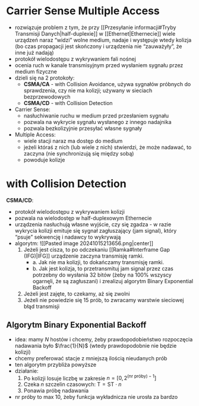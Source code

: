 # Carrier Sense Multiple Access

- rozwiązuje problem z tym, że przy [[Przesyłanie informacji#Tryby Transmisji Danych|half-duplexie]] w [[Ethernet|Ethernecie]] wiele urządzeń naraz “widzi” wolne medium, nadaje i występuje wtedy kolizja (bo czas propagacji jest skończony i urządzenia nie “zauważyły”, że inne już nadają)
- protokół wielodostępu z wykrywaniem fali nośnej
- ocenia ruch w kanale transmisyjnym przed wysłaniem sygnału przez medium fizyczne
- dzieli się na 2 protokoły:
	- **CSMA/CA** - with Collision Avoidance, używa sygnałów próbnych do sprawdzenia, czy nie ma kolizji; używany w sieciach bezprzewodowych
	- **CSMA/CD** - with Collision Detection
- Carrier Sense:
	- nasłuchiwanie ruchu w medium przed przesłaniem sygnału
	- pozwala na wykrycie sygnału wysłanego z innego nadajnika
	- pozwala bezkolizyjnie przesyłać własne sygnały
- Multiple Access:
	- wiele stacji naraz ma dostęp do medium
	- jeżeli któraś z nich (lub wiele z nich) stwierdzi, że może nadawać, to zaczyna (nie synchronizują się między sobą)
	- powoduje kolizje

# with Collision Detection

**CSMA/CD**:
- protokół wielodostępu z wykrywaniem kolizji
- pozwala na wielodostęp w half-duplexowym Ethernecie
- urządzenia nasłuchują własne wyjście, czy się zgadza - w razie wykrycia kolizji emituje się sygnał zagłuszający (jam signal), który “psuje” sekwencję i nadawcy to wykrywają
- algorytm: ![[Pasted image 20241015213656.png|center]]
	1. Jeżeli jest cisza, to po odczekaniu [[Ramka#Interframe Gap (IFG)|IFG]] urządzenie zaczyna transmisję ramki.
		- a. Jak nie ma kolizji, to dokańczamy transmisję ramki.
		- b. Jak jest kolizja, to przetransmituj jam signal przez czas potrzebny do wysłania 32 bitów (żeby na 100% wszyscy ogarnęli, że są zagłuszani) i zrealizuj algorytm Binary Exponential Backoff
	2. Jeżeli jest zajęte, to czekamy, aż się zwolni
	3. Jeżeli nie powiedzie się 15 prób, to zwracamy warstwie sieciowej błąd transmisji
## Algorytm Binary Exponential Backoff

- idea: mamy $N$ hostów i chcemy, żeby prawdopodobieństwo rozpoczęcia nadawania było $\frac{1}{N}$ (wtedy prawdopodobnie nie będzie kolizji)
- chcemy preferować stacje z mniejszą ilością nieudanych prób
- ten algorytm przybliża powyższe
- działanie:
	1. Po kolizji losuje liczbę w zakresie $n = [0, 2^{(\text{nr próby}) - 1}]$
	2. Czeka $n$ szczelin czasowych: $\text{T} = \text{ST} \cdot  n$
	3. Ponawia próbę nadawania
- nr próby to max 10, żeby funkcja wykładnicza nie urosła za bardzo